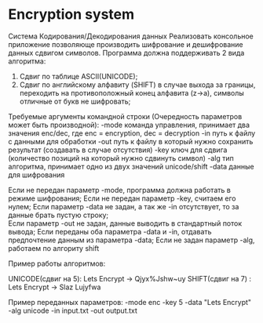 # Encryption system
Система Кодирования/Декодирования данных
Реализовать консольное приложение позволяюще производить шифрование и дешифрование данных сдвигом символов.
Программа должна поддерживать 2 вида алгоритма:
1) Сдвиг по таблице ASCII(UNICODE);
2) Сдвиг по английскому алфавиту (SHIFT) в случае выхода за границы, переходить на противоположный конец алфавита (z->a), символы отличные от букв не шифровать;

Требуемые аргументы командной строки (Очередность параметров может быть производной):
-mode команда управления, принимает два значения enc/dec, где enc = encryption, dec = decryption
-in путь к файлу с данными для обработки
-out путь к файлу в который нужно сохранить результат (создавать в случае отсутствия)
-key ключ для сдвига (количество позиций на который нужно сдвинуть символ)
-alg тип алгоритма, принимает одно из двух значений unicode/shift
-data данные для шифрования

Если не передан параметр -mode, программа должна работать в режиме шифрования;
Если не передан параметр -key, считаем его нулем;
Если параметр -data не задан, а так же -in отсутствует, то за данные брать пустую строку;  
Если параметр -out не задан, данные выводить в стандартный поток вывода;
Если переданы оба параметра -data и -in, отдавать предпочтение данным из параметра -data;
Если не задан параметр -alg, работаем по алгориту shift

Пример работы алгоритмов:

UNICODE(сдвиг на 5): Lets Encrypt -> Qjyx%Jshw~uy
SHIFT(сдвиг на 7) : Lets Encrypt -> Slaz Lujyfwa

Пример переданных параметров: 
-mode enc -key 5 -data "Lets Encrypt" -alg unicode -in input.txt -out output.txt

